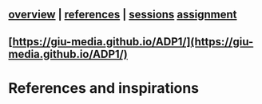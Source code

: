 [overview](README.md) | [references](references.md) | [sessions](sessions.md) [assignment](assignment.md)
----------------

[https://giu-media.github.io/ADP1/](https://giu-media.github.io/ADP1/)
----------------

# References and inspirations
  
